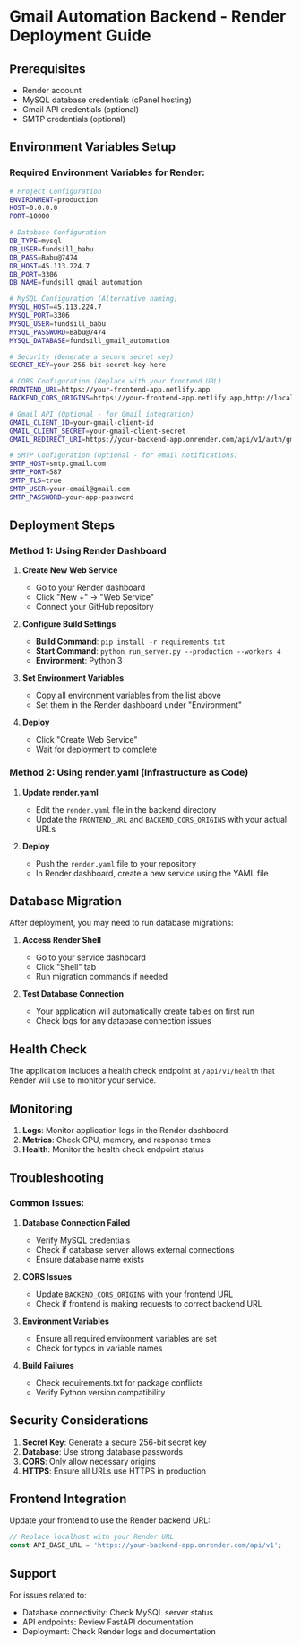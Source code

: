 # Gmail Automation Backend - Render Deployment Guide

## Prerequisites
- Render account
- MySQL database credentials (cPanel hosting)
- Gmail API credentials (optional)
- SMTP credentials (optional)

## Environment Variables Setup

### Required Environment Variables for Render:

```bash
# Project Configuration
ENVIRONMENT=production
HOST=0.0.0.0
PORT=10000

# Database Configuration
DB_TYPE=mysql
DB_USER=fundsill_babu
DB_PASS=Babu@7474
DB_HOST=45.113.224.7
DB_PORT=3306
DB_NAME=fundsill_gmail_automation

# MySQL Configuration (Alternative naming)
MYSQL_HOST=45.113.224.7
MYSQL_PORT=3306
MYSQL_USER=fundsill_babu
MYSQL_PASSWORD=Babu@7474
MYSQL_DATABASE=fundsill_gmail_automation

# Security (Generate a secure secret key)
SECRET_KEY=your-256-bit-secret-key-here

# CORS Configuration (Replace with your frontend URL)
FRONTEND_URL=https://your-frontend-app.netlify.app
BACKEND_CORS_ORIGINS=https://your-frontend-app.netlify.app,http://localhost:5173

# Gmail API (Optional - for Gmail integration)
GMAIL_CLIENT_ID=your-gmail-client-id
GMAIL_CLIENT_SECRET=your-gmail-client-secret
GMAIL_REDIRECT_URI=https://your-backend-app.onrender.com/api/v1/auth/gmail/callback

# SMTP Configuration (Optional - for email notifications)
SMTP_HOST=smtp.gmail.com
SMTP_PORT=587
SMTP_TLS=true
SMTP_USER=your-email@gmail.com
SMTP_PASSWORD=your-app-password
```

## Deployment Steps

### Method 1: Using Render Dashboard

1. **Create New Web Service**
   - Go to your Render dashboard
   - Click "New +" → "Web Service"
   - Connect your GitHub repository

2. **Configure Build Settings**
   - **Build Command**: `pip install -r requirements.txt`
   - **Start Command**: `python run_server.py --production --workers 4`
   - **Environment**: Python 3

3. **Set Environment Variables**
   - Copy all environment variables from the list above
   - Set them in the Render dashboard under "Environment"

4. **Deploy**
   - Click "Create Web Service"
   - Wait for deployment to complete

### Method 2: Using render.yaml (Infrastructure as Code)

1. **Update render.yaml**
   - Edit the `render.yaml` file in the backend directory
   - Update the `FRONTEND_URL` and `BACKEND_CORS_ORIGINS` with your actual URLs

2. **Deploy**
   - Push the `render.yaml` file to your repository
   - In Render dashboard, create a new service using the YAML file

## Database Migration

After deployment, you may need to run database migrations:

1. **Access Render Shell**
   - Go to your service dashboard
   - Click "Shell" tab
   - Run migration commands if needed

2. **Test Database Connection**
   - Your application will automatically create tables on first run
   - Check logs for any database connection issues

## Health Check

The application includes a health check endpoint at `/api/v1/health` that Render will use to monitor your service.

## Monitoring

1. **Logs**: Monitor application logs in the Render dashboard
2. **Metrics**: Check CPU, memory, and response times
3. **Health**: Monitor the health check endpoint status

## Troubleshooting

### Common Issues:

1. **Database Connection Failed**
   - Verify MySQL credentials
   - Check if database server allows external connections
   - Ensure database name exists

2. **CORS Issues**
   - Update `BACKEND_CORS_ORIGINS` with your frontend URL
   - Check if frontend is making requests to correct backend URL

3. **Environment Variables**
   - Ensure all required environment variables are set
   - Check for typos in variable names

4. **Build Failures**
   - Check requirements.txt for package conflicts
   - Verify Python version compatibility

## Security Considerations

1. **Secret Key**: Generate a secure 256-bit secret key
2. **Database**: Use strong database passwords
3. **CORS**: Only allow necessary origins
4. **HTTPS**: Ensure all URLs use HTTPS in production

## Frontend Integration

Update your frontend to use the Render backend URL:

```javascript
// Replace localhost with your Render URL
const API_BASE_URL = 'https://your-backend-app.onrender.com/api/v1';
```

## Support

For issues related to:
- Database connectivity: Check MySQL server status
- API endpoints: Review FastAPI documentation
- Deployment: Check Render logs and documentation
